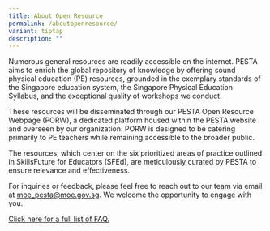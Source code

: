 ```yaml
---
title: About Open Resource
permalink: /aboutopenresource/
variant: tiptap
description: ""
---
```

<p>Numerous general resources are readily accessible on the internet. PESTA
aims to enrich the global repository of knowledge by offering sound physical
education (PE) resources, grounded in the exemplary standards of the Singapore
education system, the Singapore Physical Education Syllabus, and the exceptional
quality of workshops we conduct.</p>
<p>These resources will be disseminated through our PESTA Open Resource Webpage
(PORW), a dedicated platform housed within the PESTA website and overseen
by our organization. PORW is designed to be catering primarily to PE teachers
while remaining accessible to the broader public.</p>
<p>The resources, which center on the six prioritized areas of practice outlined
in SkillsFuture for Educators (SFEd), are meticulously curated by PESTA
to ensure relevance and effectiveness.</p>
<p>For inquiries or feedback, please feel free to reach out to our team via
email at <a href="mailto:moe_pesta@moe.gov.sg" rel="noopener noreferrer nofollow" target="_blank">moe_pesta@moe.gov.sg</a>.
We welcome the opportunity to engage with you.</p>
<p><a href="https://academyofsingaporeteachers.moe.edu.sg/faq/" rel="noopener noreferrer nofollow" target="_blank">Click here for a full list of FAQ.</a>
</p>